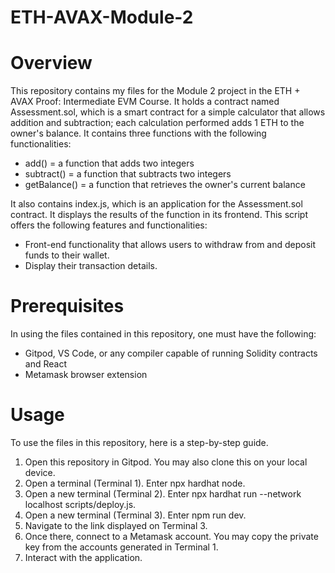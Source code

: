 # ETH-AVAX-Module-2
# Overview
This repository contains my files for the Module 2 project in the ETH + AVAX Proof: Intermediate EVM Course. It holds a contract named Assessment.sol, which is a smart contract for a simple calculator that allows addition and subtraction; each calculation performed adds 1 ETH to the owner's balance. It contains three functions with the following functionalities:
- add() = a function that adds two integers
- subtract() = a function that subtracts two integers
- getBalance() = a function that retrieves the owner's current balance

It also contains index.js, which is an application for the Assessment.sol contract. It displays the results of the function in its frontend. This script offers the following features and functionalities:
- Front-end functionality that allows users to withdraw from and deposit funds to their wallet.
- Display their transaction details. 

# Prerequisites
In using the files contained in this repository, one must have the following:
- Gitpod, VS Code, or any compiler capable of running Solidity contracts and React
- Metamask browser extension

# Usage
To use the files in this repository, here is a step-by-step guide.
1. Open this repository in Gitpod. You may also clone this on your local device.
2. Open a terminal (Terminal 1). Enter npx hardhat node.
3. Open a new terminal (Terminal 2). Enter npx hardhat run --network localhost scripts/deploy.js.
4. Open a new terminal (Terminal 3). Enter npm run dev.
5. Navigate to the link displayed on Terminal 3.
6. Once there, connect to a Metamask account. You may copy the private key from the accounts generated in Terminal 1.
7. Interact with the application. 
